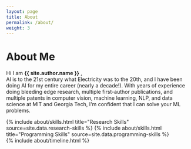 ```yaml
---
layout: page
title: About
permalink: /about/
weight: 3
---
```


# **About Me**

Hi I am **{{ site.author.name }}** ,<br>
AI is to the 21st century what Electricity was to the 20th, and I have been doing AI for my entire career (nearly a decade!). With years of experience doing bleeding edge research, multiple first-author publications, and multiple patents in computer vision, machine learning, NLP, and data science at MIT and Georgia Tech, I'm confident that I can solve your ML problems.
<div class="row">
{% include about/skills.html title="Research Skills" source=site.data.research-skills %}
{% include about/skills.html title="Programming Skills" source=site.data.programming-skills %}
</div>

<div class="row">
{% include about/timeline.html %}
</div>
